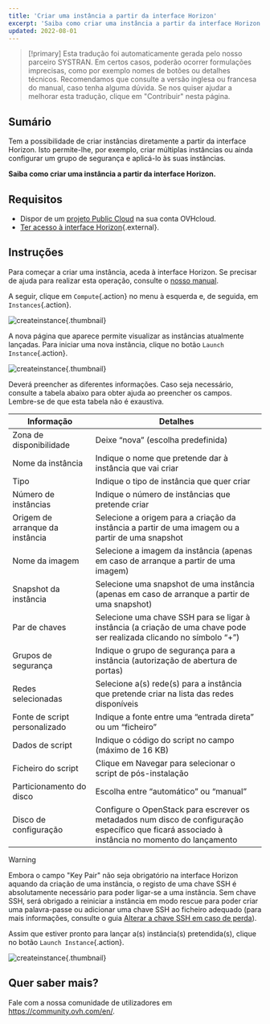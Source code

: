 ```yaml
---
title: 'Criar uma instância a partir da interface Horizon'
excerpt: 'Saiba como criar uma instância a partir da interface Horizon'
updated: 2022-08-01
---
```


> [!primary]
> Esta tradução foi automaticamente gerada pelo nosso parceiro SYSTRAN. Em certos casos, poderão ocorrer formulações imprecisas, como por exemplo nomes de botões ou detalhes técnicos. Recomendamos que consulte a versão inglesa ou francesa do manual, caso tenha alguma dúvida. Se nos quiser ajudar a melhorar esta tradução, clique em "Contribuir" nesta página.
>

## Sumário

Tem a possibilidade de criar instâncias diretamente a partir da interface Horizon. Isto permite-lhe, por exemplo, criar múltiplas instâncias ou ainda configurar um grupo de segurança e aplicá-lo às suas instâncias.

**Saiba como criar uma instância a partir da interface Horizon.**

## Requisitos

- Dispor de um [projeto Public Cloud](https://www.ovhcloud.com/pt/public-cloud/) na sua conta OVHcloud.
- [Ter acesso à interface Horizon](/pages/public_cloud/compute/introducing_horizon){.external}. 

## Instruções

Para começar a criar uma instância, aceda à interface Horizon. Se precisar de ajuda para realizar esta operação, consulte o [nosso manual](/pages/public_cloud/compute/introducing_horizon).

A seguir, clique em `Compute`{.action} no menu à esquerda e, de seguida, em `Instances`{.action}.

![createinstance](images/create-instance-step1.png){.thumbnail}

A nova página que aparece permite visualizar as instâncias atualmente lançadas. Para iniciar uma nova instância, clique no botão `Launch Instance`{.action}.

![createinstance](images/create-instance-step2.png){.thumbnail}

Deverá preencher as diferentes informações. Caso seja necessário, consulte a tabela abaixo para obter ajuda ao preencher os campos. Lembre-se de que esta tabela não é exaustiva. 

|Informação|Detalhes|
|---|---|
|Zona de disponibilidade|Deixe “nova” (escolha predefinida)|
|Nome da instância|Indique o nome que pretende dar à instância que vai criar|
|Tipo|Indique o tipo de instância que quer criar|
|Número de instâncias|Indique o número de instâncias que pretende criar|
|Origem de arranque da instância|Selecione a origem para a criação da instância a partir de uma imagem ou a partir de uma snapshot|
|Nome da imagem|Selecione a imagem da instância (apenas em caso de arranque a partir de uma imagem)|
|Snapshot da instância|Selecione uma snapshot de uma instância (apenas em caso de arranque a partir de uma snapshot)|
|Par de chaves|Selecione uma chave SSH para se ligar à instância (a criação de uma chave pode ser realizada clicando no símbolo “+”)|
|Grupos de segurança|Indique o grupo de segurança para a instância (autorização de abertura de portas)|
|Redes selecionadas|Selecione a(s) rede(s) para a instância que pretende criar na lista das redes disponíveis|
|Fonte de script personalizado|Indique a fonte entre uma “entrada direta” ou um “ficheiro”|
|Dados de script|Indique o código do script no campo (máximo de 16 KB)|
|Ficheiro do script|Clique em Navegar para selecionar o script de pós-instalação|
|Particionamento do disco|Escolha entre “automático” ou “manual”|
|Disco de configuração|Configure o OpenStack para escrever os metadados num disco de configuração específico que ficará associado à instância no momento do lançamento|

> [!warning]
> 
> Embora o campo "Key Pair" não seja obrigatório na interface Horizon aquando da criação de uma instância, o registo de uma chave SSH é absolutamente necessário para poder ligar-se a uma instância. Sem chave SSH, será obrigado a reiniciar a instância em modo rescue para poder criar uma palavra-passe ou adicionar uma chave SSH ao ficheiro adequado (para mais informações, consulte o guia [Alterar a chave SSH em caso de perda](/pages/public_cloud/compute/replacing_lost_ssh_key#instrucoes)).
>

Assim que estiver pronto para lançar a(s) instância(s) pretendida(s), clique no botão `Launch Instance`{.action}.

![createinstance](images/create-instance-step3.png){.thumbnail}

## Quer saber mais?

Fale com a nossa comunidade de utilizadores em <https://community.ovh.com/en/>.